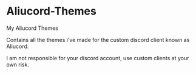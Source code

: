 # Aliucord-Themes
My Aliucord Themes

Contains all the themes i've made for the custom discord client known as Aliucord.

I am not responsible for your discord account, use custom clients at your own risk.
